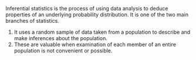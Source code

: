 Inferential statistics is the process of using data analysis to deduce properties of an underlying probability distribution.
It is one of the two main branches of statistics.
1) It uses a random sample of data taken from a population to describe and make inferences about the population.
2) These are valuable when examination of each member of an entire population is not convenient or possible.

